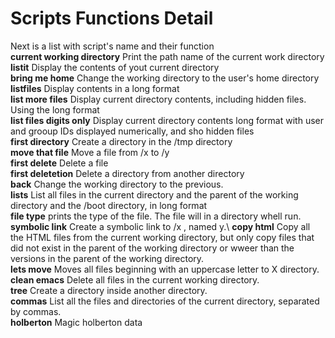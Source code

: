 # Scripts Functions Detail
Next is a list with script's name and their function\
**current working directory** Print the path name of the current work directory\
**listit** Display the contents of yout current directory\
**bring me home** Change the working directory to the user's home directory\
**listfiles** Display contents in a long format\
**list more files** Display current directory contents, including hidden files. Using the long format\
**list files digits only** Display current directory contents long format with user and grooup IDs displayed numerically, and sho hidden files\
**first directory** Create a directory in the /tmp directory\
**move that file** Move a file from  /x to /y\
**first delete** Delete a file\
**first deletetion** Delete a directory from another directory\
**back** Change the working directory to the previous.\
**lists** List all files in the current directory and the parent of the working directory and the /boot directory, in long format\
**file type** prints the type of the file. The file will in a directory whell run.\
**symbolic link** Create a symbolic link to /x , named y.\ 
**copy html** Copy all the HTML files from the current working  directory, but only copy files that did not exist in the parent of the working directory or wweer than the versions in the parent of the working directory.\
**lets move** Moves all files beginning with an uppercase letter to X directory.\
**clean emacs** Delete all files in the current working directory.\
**tree** Create a directory inside another directory.\
**commas** List all the files and directories of the current directory, separated by commas.\
**holberton** Magic holberton data
